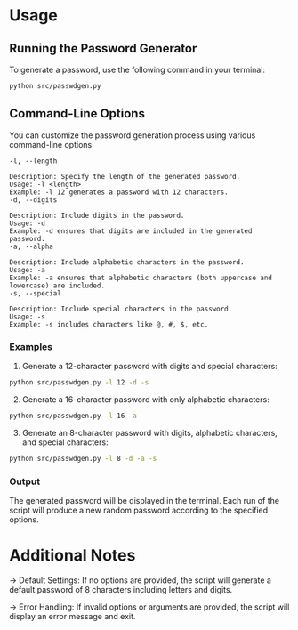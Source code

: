 # Usage

## Running the Password Generator

To generate a password, use the following command in your terminal:

```bash
python src/passwdgen.py

```

## Command-Line Options

You can customize the password generation process using various command-line options:

    -l, --length

    Description: Specify the length of the generated password.
    Usage: -l <length>
    Example: -l 12 generates a password with 12 characters.
    -d, --digits

    Description: Include digits in the password.
    Usage: -d
    Example: -d ensures that digits are included in the generated password.
    -a, --alpha

    Description: Include alphabetic characters in the password.
    Usage: -a
    Example: -a ensures that alphabetic characters (both uppercase and lowercase) are included.
    -s, --special

    Description: Include special characters in the password.
    Usage: -s
    Example: -s includes characters like @, #, $, etc.

### Examples

1. Generate a 12-character password with digits and special characters:

```bash
python src/passwdgen.py -l 12 -d -s
```

2. Generate a 16-character password with only alphabetic characters:

```bash
python src/passwdgen.py -l 16 -a
```

3. Generate an 8-character password with digits, alphabetic characters, and special characters:

```bash
python src/passwdgen.py -l 8 -d -a -s
```

### Output

The generated password will be displayed in the terminal. Each run of the script will produce a new random password according to the specified options.

# Additional Notes

-> Default Settings: If no options are provided, the script will generate a default password of 8 characters including letters and digits.

-> Error Handling: If invalid options or arguments are provided, the script will display an error message and exit.
